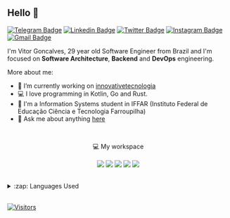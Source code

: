 ## Hello 👋

[![Telegram Badge](https://img.shields.io/badge/-Telegram-1ca0f1?style=flat-square&labelColor=1ca0f1&logo=telegram&logoColor=white&link=https://t.me/vitormbgoncalves)](https://t.me/vitormbgoncalves)
[![Linkedin Badge](https://img.shields.io/badge/-LinkedIn-blue?style=flat-square&logo=Linkedin&logoColor=white&link=https://www.linkedin.com/in/vitormbgoncalves/)](https://www.linkedin.com/in/vitormbgoncalves/)
[![Twitter Badge](https://img.shields.io/badge/-Twitter-1DA1F2?style=flat-square&logo=twitter&logoColor=white&link=https://www.twitter.com/vitormbgoncalve)](https://www.twitter.com/vitormbgoncalve)
[![Instagram Badge](https://img.shields.io/badge/-Instagram-purple?style=flat-square&logo=Instagram&logoColor=white&link=https://www.instagram.com/vitormbgoncalves/)](https://www.instagram.com/vitormbgoncalves/)
[![Gmail Badge](https://img.shields.io/badge/-Gmail-c14438?style=flat-square&logo=Gmail&logoColor=white&link=mailto:vitorgoncalvesmb135@gmail.com)](mailto:vitorgoncalvesmb135@gmail.com)

I'm Vitor Goncalves, 29 year old Software Engineer from Brazil and I'm focused on **Software Architecture**, **Backend** and **DevOps** engineering.

More about me:
- :rocket: I’m currently working on [innovativetecnologia](https://github.com/innovativetecnologia)
- :computer: I love programming in Kotlin, Go and Rust.
- :school: I'm a Information Systems student in IFFAR (Instituto Federal de Educação Ciência e Tecnologia Farroupilha)
- 💬 Ask me about anything [here](https://github.com/vitormbgoncalves/vitormbgoncalves/issues)
<br/>

<p align='center'>
  💻 My workspace<br/><br/>
  <img src="https://img.shields.io/badge/Manjaro-20.2.1%20Nibia-%230078D6.svg?&style=for-the-badge&logo=manjaro&logoColor=green" />
  <img src="https://img.shields.io/badge/AMD-Ryzen%205%203400G-%230071C5.svg?&style=for-the-badge&logo=amd&logoColor=white" />
  <img src="https://img.shields.io/badge/RAM-XPG%20D41%2016GB%203200MHz-%230071C5.svg?&style=for-the-badge&logoColor=white" />
  <img src="https://img.shields.io/badge/SSD-XPG%20S41%20256GB%20M.2%203500MB/s-%230071C5.svg?&style=for-the-badge&logoColor=white" />
  <img src="https://img.shields.io/badge/nvidia-gtx%201050-%2376B900.svg?&style=for-the-badge&logo=nvidia&logoColor=white" />
</p>
<br/>

<details>
  <summary>:zap: Languages Used</summary>
  <img src="https://github-readme-stats.vercel.app/api/top-langs/?username=vitormbgoncalves&layout=compact&bg_color=ffffff&text_color=333333">
</details>
<br/>

[![Visitors](https://visitor-badge.glitch.me/badge?page_id=github/vitormbgoncalves)](https://github.com/vitormbgoncalves)
<br/>
